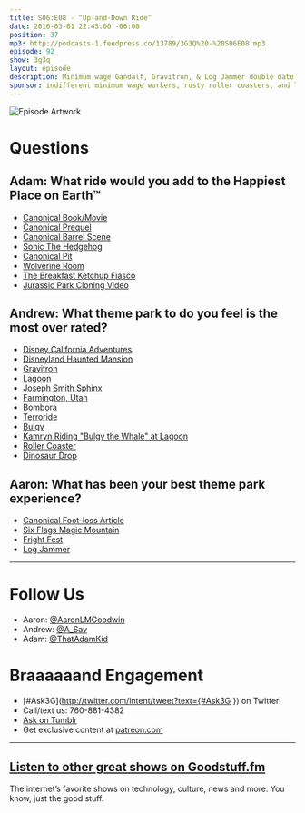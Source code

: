 ```yaml
---
title: S06:E08 - “Up-and-Down Ride”
date: 2016-03-01 22:43:00 -06:00
position: 37
mp3: http://podcasts-1.feedpress.co/13789/3G3Q%20-%20S06E08.mp3
episode: 92
show: 3g3q
layout: episode
description: Minimum wage Gandalf, Gravitron, & Log Jammer double date
sponsor: indifferent minimum wage workers, rusty roller coasters, and long, long lines.
---
```


![Episode Artwork][1]

# Questions

## Adam: What ride would you add to the Happiest Place on Earth™

* [Canonical Book/Movie][2]
* [Canonical Prequel][3]
* [Canonical Barrel Scene][4]
* [Sonic The Hedgehog][5]
* [Canonical Pit][6]
* [Wolverine Room][7]
* [The Breakfast Ketchup Fiasco][8]
* [Jurassic Park Cloning Video][9]

## Andrew: What theme park to do you feel is the most over rated?

* [Disney California Adventures][10]
* [Disneyland Haunted Mansion][11]
* [Gravitron][12]
* [Lagoon][13]
* [Joseph Smith Sphinx][14]
* [Farmington, Utah][15]
* [Bombora][16]
* [Terroride][17]
* [Bulgy][18]
* [Kamryn Riding "Bulgy the Whale" at Lagoon][19]
* [Roller Coaster][20]
* [Dinosaur Drop][21]

## Aaron: What has been your best theme park experience?

* [Canonical Foot-loss Article][22]
* [Six Flags Magic Mountain][23]
* [Fright Fest][24]
* [Log Jammer][25]

***

# Follow Us
* Aaron: [@AaronLMGoodwin](http://twitter.com/aaronlmgoodwin)
* Andrew: [@A_Sav](http://twitter.com/a_sav)
* Adam: [@ThatAdamKid](http://twitter.com/thatadamkid)

# Braaaaaand Engagement
* [#Ask3G](http://twitter.com/intent/tweet?text={#Ask3G }) on Twitter!
* Call/text us: 760-881-4382
* [Ask on Tumblr](http://3g3q.co/ask)
* Get exclusive content at [patreon.com](http://www.patreon.com/3g3q)

***

## [Listen to other great shows on Goodstuff.fm](http://goodstuff.fm/)
The internet’s favorite shows on technology, culture, news and more. You know, just the good stuff.

[1]: http://l.gdwn.co/14SJR.jpg
[2]: http://www.lordoftherings.net/
[3]: http://bit.ly/1piN4X9
[4]: https://www.youtube.com/watch?v=nM7byUTrSZA
[5]: http://www.sonicthehedgehog.com/
[6]: http://starwars.wikia.com/wiki/Sarlacc
[7]: http://goodstuff.fm/3g3q/35#t=49:18
[8]: https://storify.com/ryamidon/breakfastketchup
[9]: https://youtu.be/iMsJe3TymqY
[10]: https://disneyland.disney.go.com/destinations/
[11]: https://en.wikipedia.org/wiki/Haunted_Mansion
[12]: https://en.wikipedia.org/wiki/Gravitron
[13]: http://www.lagoonpark.com/
[14]: http://www.saltproject.co/sites/default/files/styles/original_aspect_custom_user_desktop_1x/public/images/GILGALPARK/IMG_0340.JPG?itok=m82O7dM0
[15]: http://www.farmington.utah.gov/
[16]: http://www.lagoonpark.com/ride/bombora/
[17]: http://www.lagoonpark.com/ride/terroride/
[18]: http://www.lagoonpark.com/ride/bulgy/
[19]: https://youtu.be/-j3MM3KufQQ
[20]: http://www.lagoonpark.com/ride/roller-coaster/
[21]: http://www.lagoonpark.com/ride/dinosaur-drop/
[22]: http://www.wdrb.com/story/8404305/final-report-details-cause-of-accident-at-six-flags-kentucky-kingdom
[23]: https://www.sixflags.com/magicmountain
[24]: https://www.sixflags.com/magicmountain/special-events/festival/fright-fest-presented-by-snickers
[25]: http://bit.ly/1WSNuxS
[26]: http://twitter.com/aaronlmgoodwin
[27]: http://twitter.com/a_sav
[28]: http://twitter.com/thatadamkid
[29]: http://3g3q.co/ask
[30]: http://www.patreon.com/3g3q
[31]: http://goodstuff.fm/3g3q/
